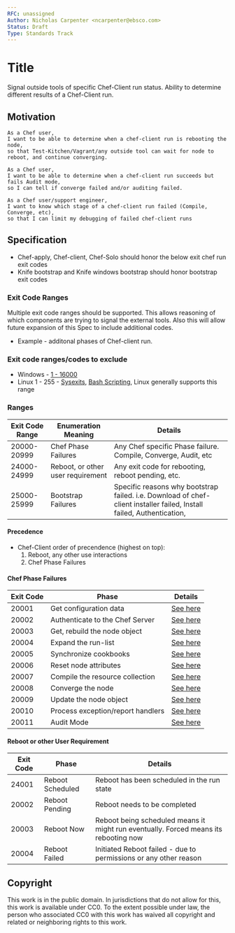 ```yaml
---
RFC: unassigned
Author: Nicholas Carpenter <ncarpenter@ebsco.com>
Status: Draft
Type: Standards Track
---
```


# Title

Signal outside tools of specific Chef-Client run status.  Ability to determine different results of a Chef-Client run.

## Motivation

    As a Chef user,
    I want to be able to determine when a chef-client run is rebooting the node,
    so that Test-Kitchen/Vagrant/any outside tool can wait for node to reboot, and continue converging.
    
    As a Chef user,
    I want to be able to determine when a chef-client run succeeds but fails Audit mode,
    so I can tell if converge failed and/or auditing failed.
    
    As a Chef user/support engineer,
    I want to know which stage of a chef-client run failed (Compile, Converge, etc),
    so that I can limit my debugging of failed chef-client runs
    

## Specification
* Chef-apply, Chef-client, Chef-Solo should honor the below exit chef run exit codes
* Knife bootstrap and Knife windows bootstrap should honor bootstrap exit codes

### Exit Code Ranges
Multiple exit code ranges should be supported.  This allows reasoning of which components are trying to signal the external tools.  Also this will allow future expansion of this Spec to include additional codes.  
 * Example - additonal phases of Chef-client run.

### Exit code ranges/codes to exclude
* Windows - [1 - 16000](https://msdn.microsoft.com/en-us/library/windows/desktop/ms681381(v=vs.85).aspx)
* Linux 1 - 255 - [Sysexits](http://www.freebsd.org/cgi/man.cgi?query=sysexits&apropos=0&sektion=0&manpath=FreeBSD+4.3-RELEASE&format=html), [Bash Scripting](http://tldp.org/LDP/abs/html/exitcodes.html), Linux generally supports this range
 
### Ranges
Exit Code Range      | Enumeration Meaning                  |Details
-------------       | -------------|                        -----
20000-20999          | Chef Phase Failures                  | Any Chef specific Phase failure. Compile, Converge, Audit, etc 
24000-24999         | Reboot, or other user requirement    | Any exit code for rebooting, reboot pending, etc.
25000-25999         | Bootstrap Failures                    | Specific reasons why bootstrap failed.  i.e. Download of chef-client installer failed, Install failed, Authentication, 

#### Precedence
* Chef-Client order of precendence (highest on top):
    1. Reboot, any other use interactions 
    2. Chef Phase Failures

#### Chef Phase Failures
Exit Code           | Phase                             |Details
-------------       | -------------|                    -----
20001               | Get configuration data            | [See here](https://docs.chef.io/chef_client.html)
20002               | Authenticate to the Chef Server   | [See here](https://docs.chef.io/chef_client.html)
20003               | Get, rebuild the node object      | [See here](https://docs.chef.io/chef_client.html)
20004               | Expand the run-list               | [See here](https://docs.chef.io/chef_client.html)
20005               | Synchronize cookbooks             | [See here](https://docs.chef.io/chef_client.html)
20006               | Reset node attributes             | [See here](https://docs.chef.io/chef_client.html)
20007               | Compile the resource collection   | [See here](https://docs.chef.io/chef_client.html)
20008               | Converge the node                 | [See here](https://docs.chef.io/chef_client.html)
20009               | Update the node object            | [See here](https://docs.chef.io/chef_client.html)
20010               | Process exception/report handlers | [See here](https://docs.chef.io/chef_client.html)
20011               | Audit Mode                        | [See here](https://docs.chef.io/chef_client.html)

#### Reboot or other User Requirement
Exit Code           | Phase                 |Details
-------------       | -------------|        -----
24001               | Reboot Scheduled      | Reboot has been scheduled in the run state
20002               | Reboot Pending        | Reboot needs to be completed 
20003               | Reboot Now            | Reboot being scheduled means it might run eventually.  Forced means its rebooting now
20004               | Reboot Failed         | Initiated Reboot failed - due to permissions or any other reason




## Copyright

This work is in the public domain. In jurisdictions that do not allow for this,
this work is available under CC0. To the extent possible under law, the person
who associated CC0 with this work has waived all copyright and related or
neighboring rights to this work.
